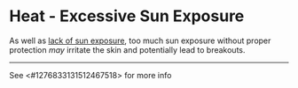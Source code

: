 # Heat - Excessive Sun Exposure

As well as [lack of sun exposure](https://discord.com/channels/1169738819688468501/1179930971194265713), too much sun exposure without proper protection *may* irritate the skin and potentially lead to breakouts.

---

See <#1276833131512467518>  for more info
